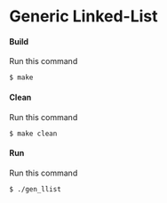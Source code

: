 # Generic Linked-List

#### Build
Run this command

`$ make`


#### Clean
Run this command

`$ make clean`


#### Run
Run this command

`$ ./gen_llist`